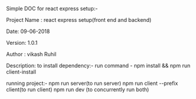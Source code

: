 Simple DOC for react express setup:-

Project Name : react express setup(front end and backend)

Date: 09-06-2018

Version: 1.0.1

Author : vikash Ruhil

Description:
  to install dependency:-
    run command - npm install && npm run client-install

  running project:-
    npm run server(to run server)
    npm run client --prefix client(to run client)
    npm run dev (to concurrently run both)
